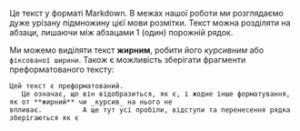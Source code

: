 Це текст у форматі Markdown. В межах нашої роботи ми розглядаємо дуже урізану підмножину цієї мови розмітки. Текст можна розділяти на абзаци, лишаючи між абзацами 1 (один) порожній рядок.

Ми можемо виділяти текст **жирним**, робити його _курсивним_ або `фіксованої ширини`. Також є можливість зберігати фрагменти преформатованого тексту:

```
Цей текст є преформатований.
   Це означає, що він відобразиться, як є, і жодне інше форматування, як от **жирний** чи _курсив_ на нього не
впливає.          А ще тут усі пробіли, відступи та перенесення рядка зберігаються як є
```
